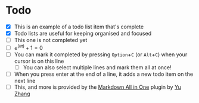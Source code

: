 # Todo

- [x] This is an example of a todo list item that's complete
- [x] Todo lists are useful for keeping organised and focused
- [ ] This one is not completed yet
- [ ] $e^(i\pi) + 1 = 0$
- [ ] You can mark it completed by pressing `Option`+`C` (or `Alt`+`C`) when your cursor is on this line
  - [ ] You can also select multiple lines and mark them all at once!
- [ ] When you press enter at the end of a line, it adds a new todo item on the next line
- [ ] This, and more is provided by the [Markdown All in One](https://marketplace.visualstudio.com/items?itemName=yzhang.markdown-all-in-one) plugin by [Yu Zhang](https://github.com/yzhang-gh)
